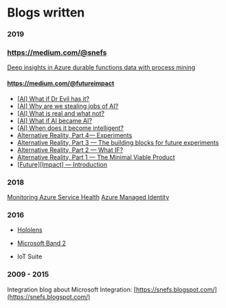 # Blogs written

### 2019

### https://medium.com/@snefs
[Deep insights in Azure durable functions data with process mining](https://medium.com/@snefs/deep-insights-in-azure-durable-functions-data-with-process-mining-b8d93dd76a99)

#### https://medium.com/@futureimpact
- [[AI] What if Dr Evil has it?]([https://medium.com/@futureimpact/ai-what-if-dr-evil-has-it-c7796525fd70](https://medium.com/@futureimpact/ai-what-if-dr-evil-has-it-c7796525fd70))
- [[AI] Why are we stealing jobs of AI?]([https://medium.com/@futureimpact/ai-why-are-we-stealing-jobs-of-ai-74ec654ad897](https://medium.com/@futureimpact/ai-why-are-we-stealing-jobs-of-ai-74ec654ad897))
- [[AI] What is real and what not?]([https://medium.com/@futureimpact/ai-what-is-real-and-what-not-485c0b21c3e7](https://medium.com/@futureimpact/ai-what-is-real-and-what-not-485c0b21c3e7))
- [[AI] What if AI became AI?]([https://medium.com/@futureimpact/ai-what-if-ai-became-ai-275553612c3b](https://medium.com/@futureimpact/ai-what-if-ai-became-ai-275553612c3b))
- [[AI] When does it become intelligent?]([https://medium.com/@futureimpact/ai-when-does-it-become-intelligent-8f4abd0863d7](https://medium.com/@futureimpact/ai-when-does-it-become-intelligent-8f4abd0863d7))
- [Alternative Reality, Part 4— Experiments]([https://medium.com/@futureimpact/alternative-reality-e3a1e3c7d39](https://medium.com/@futureimpact/alternative-reality-e3a1e3c7d39))
- [Alternative Reality, Part 3 — The building blocks for future experiments]([https://medium.com/@futureimpact/alternative-reality-e85e650cc3ee](https://medium.com/@futureimpact/alternative-reality-e85e650cc3ee))
- [Alternative Reality, Part 2 — What IF?]([https://medium.com/@futureimpact/alternative-reality-85218562fe42](https://medium.com/@futureimpact/alternative-reality-85218562fe42))
- [Alternative Reality, Part 1 — The Minimal Viable Product](https://medium.com/@futureimpact/alternative-reality-4c415fe57c44](https://medium.com/@futureimpact/alternative-reality-4c415fe57c44))
- [[Future][Impact] — Introduction](https://medium.com/@futureimpact/future-impact-our-mission-3ed91c5459d0](https://medium.com/@futureimpact/future-impact-our-mission-3ed91c5459d0))

### 2018

[Monitoring Azure Service Health](https://dibranmulder.github.io/2018/08/20/Azure-Service-Health/)
[Azure Managed Identity](https://dibranmulder.github.io/2018/10/05/Azure-AD-Managed-Service-Identity/)

### 2016

- [Hololens]([https://web.archive.org/web/20161113081801/http://caesarexperts.nl/blog/Blog_Sander_over_Hololens](https://web.archive.org/web/20161113081801/http://caesarexperts.nl/blog/Blog_Sander_over_Hololens))
- [Microsoft Band 2]([https://web.archive.org/web/20160708214050/http://caesarexperts.nl/blog/Blog_Sander_over_de_MS_Band](https://web.archive.org/web/20160708214050/http://caesarexperts.nl/blog/Blog_Sander_over_de_MS_Band))

- IoT Suite


### 2009 - 2015
Integration blog about Microsoft Integration: [https://snefs.blogspot.com/](https://snefs.blogspot.com/)
